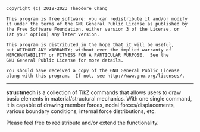 ```text
Copyright (C) 2018-2023 Theodore Chang

This program is free software: you can redistribute it and/or modify
it under the terms of the GNU General Public License as published by
the Free Software Foundation, either version 3 of the License, or
(at your option) any later version.

This program is distributed in the hope that it will be useful,
but WITHOUT ANY WARRANTY; without even the implied warranty of
MERCHANTABILITY or FITNESS FOR A PARTICULAR PURPOSE.  See the
GNU General Public License for more details.

You should have received a copy of the GNU General Public License
along with this program.  If not, see http://www.gnu.org/licenses/.
```

------

**structmech** is a collection of TikZ commands that allows users to draw basic elements in material/structural mechanics. With one single command, it is capable of drawing member forces, nodal forces/displacements, various boundary conditions, internal force distributions, etc.

Please feel free to redistribute and/or extend the functionality.

